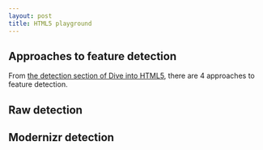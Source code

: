 ```yaml
---
layout: post
title: HTML5 playground
---
```


## Approaches to feature detection

From [the detection section of Dive into HTML5](http://diveintohtml5.info/detect.html), there are 4 approaches to feature detection.

<!-- hack: wrap script in div to avoid markdown parser -->
<div id="html5-detection-output">
  <script>

  function test(tests){
    function list(){
      var list = document.createElement('ol'),
          li,
          text;
      for (var name in tests) if(tests.hasOwnProperty(name)){
        if(tests[name]){
          text = name + ' is supported';
        }else{
          text = name + ' is not supported';
        }
        li = document.createElement('li');
        li.appendChild(document.createTextNode(text));
        list.appendChild(li);
      }
      return list;
    }
    return {
      andAppendResultsTo: function(selector){
        var root = document.getElementById(selector);
        root.appendChild(list());
      }
    }
  }

  test({
    'geolocation' : !!navigator.geolocation,
    'video'       : !!document.createElement('video').canPlayType,
    'h264 video'  : (function() {
                      if (!document.createElement('video').canPlayType) { return false; }
                      var v = document.createElement("video");
                      return v.canPlayType('video/mp4; codecs="avc1.42E01E, mp4a.40.2"');
                    })(),
    'color input' : (function(){
                      var input = document.createElement('input');
                      input.setAttribute('type', 'color');
                      return input.type === 'color';
                    })()
  }).andAppendResultsTo('html5-detection-output');
  </script>
</div>

## Raw detection

<div id="raw-detection-output">
  <script>

  test({
    'localStorage'      : (function(){
                            try {
                              return 'localStorage' in window && window['localStorage'] !== null;
                            } catch(e){
                              return false;
                            }
                          })(),
    'app cache'         : !!window.applicationCache,
    'web workers'       : !!window.Worker,
    'input placeholders': (function() {
                            var i = document.createElement('input');
                            return 'placeholder' in i;
                          })()
  }).andAppendResultsTo('raw-detection-output');

  </script>
</div>

## Modernizr detection

<div id="modernizr-detection-output">
  <script src="/js/loadrunner-058e6b6.js"></script>
  <script>

  using('/js/modernizr-2.0.6.js', function() {

    test({
      'geolocation'       : Modernizr.geolocation,
      'video'             : Modernizr.video,
      'h264 video'        : Modernizr.video.h264,
      'color input'       : Modernizr.inputtypes.color,
      'localStorage'      : Modernizr.localstorage,
      'web workers'       : Modernizr.webworkers,
      'app cache'         : Modernizr.applicationcache,
      'input placeholder' : Modernizr.input.placeholder
    }).andAppendResultsTo('modernizr-detection-output');

  });
  </script>
</div>
